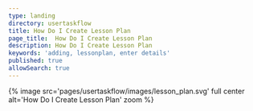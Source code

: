 ```yaml
---
type: landing
directory: usertaskflow
title: How Do I Create Lesson Plan
page_title:  How Do I Create Lesson Plan
description: How Do I Create Lesson Plan
keywords: 'adding, lessonplan, enter details'
published: true
allowSearch: true
---
```

{% image src='pages/usertaskflow/images/lesson_plan.svg' full center alt='How Do I Create Lesson Plan' zoom %} 
